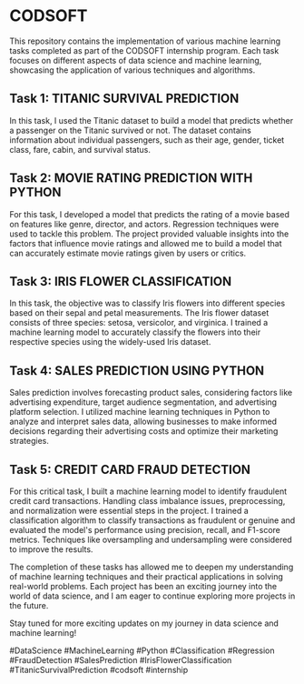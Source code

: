# CODSOFT

This repository contains the implementation of various machine learning tasks completed as part of the CODSOFT internship program. Each task focuses on different aspects of data science and machine learning, showcasing the application of various techniques and algorithms.

## Task 1: TITANIC SURVIVAL PREDICTION

In this task, I used the Titanic dataset to build a model that predicts whether a passenger on the Titanic survived or not. The dataset contains information about individual passengers, such as their age, gender, ticket class, fare, cabin, and survival status.

## Task 2: MOVIE RATING PREDICTION WITH PYTHON

For this task, I developed a model that predicts the rating of a movie based on features like genre, director, and actors. Regression techniques were used to tackle this problem. The project provided valuable insights into the factors that influence movie ratings and allowed me to build a model that can accurately estimate movie ratings given by users or critics.

## Task 3: IRIS FLOWER CLASSIFICATION

In this task, the objective was to classify Iris flowers into different species based on their sepal and petal measurements. The Iris flower dataset consists of three species: setosa, versicolor, and virginica. I trained a machine learning model to accurately classify the flowers into their respective species using the widely-used Iris dataset.

## Task 4: SALES PREDICTION USING PYTHON

Sales prediction involves forecasting product sales, considering factors like advertising expenditure, target audience segmentation, and advertising platform selection. I utilized machine learning techniques in Python to analyze and interpret sales data, allowing businesses to make informed decisions regarding their advertising costs and optimize their marketing strategies.

## Task 5: CREDIT CARD FRAUD DETECTION

For this critical task, I built a machine learning model to identify fraudulent credit card transactions. Handling class imbalance issues, preprocessing, and normalization were essential steps in the project. I trained a classification algorithm to classify transactions as fraudulent or genuine and evaluated the model's performance using precision, recall, and F1-score metrics. Techniques like oversampling and undersampling were considered to improve the results.

The completion of these tasks has allowed me to deepen my understanding of machine learning techniques and their practical applications in solving real-world problems. Each project has been an exciting journey into the world of data science, and I am eager to continue exploring more projects in the future.

Stay tuned for more exciting updates on my journey in data science and machine learning!

#DataScience #MachineLearning #Python #Classification #Regression #FraudDetection #SalesPrediction #IrisFlowerClassification #TitanicSurvivalPrediction #codsoft #internship
